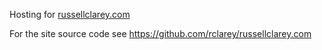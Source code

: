Hosting for [russellclarey.com](https://russellclarey.com)

For the site source code see https://github.com/rclarey/russellclarey.com
